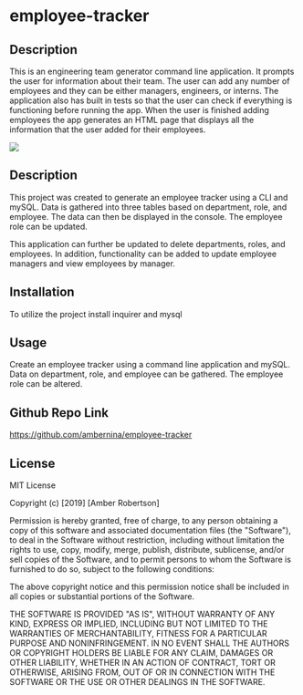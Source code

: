 # employee-tracker

## Description
This is an engineering team generator command line application. It prompts the user for information about their team. The user can add any number of employees and they can be either managers, engineers, or interns. The application also has built in tests so that the user can check if everything is functioning before running the app. When the user is finished adding employees the app generates an HTML page that displays all the information that the user added for their employees.

![](employee-tracker.gif)

## Description 

This project was created to generate an employee tracker using a CLI and mySQL. Data is gathered into three tables based on department,
role, and employee. The data can then be displayed in the console. The employee role can be updated.

This application can further be updated to delete departments, roles, and employees. In addition, functionality can be added to 
update employee managers and view employees by manager.

## Installation

To utilize the project install inquirer and mysql

## Usage 

Create an employee tracker using a command line application and mySQL. Data on department, role, and employee can be gathered.
The employee role can be altered.

## Github Repo Link
https://github.com/ambernina/employee-tracker

## License

MIT License

Copyright (c) [2019] [Amber Robertson]

Permission is hereby granted, free of charge, to any person obtaining a copy
of this software and associated documentation files (the "Software"), to deal
in the Software without restriction, including without limitation the rights
to use, copy, modify, merge, publish, distribute, sublicense, and/or sell
copies of the Software, and to permit persons to whom the Software is
furnished to do so, subject to the following conditions:

The above copyright notice and this permission notice shall be included in all
copies or substantial portions of the Software.

THE SOFTWARE IS PROVIDED "AS IS", WITHOUT WARRANTY OF ANY KIND, EXPRESS OR
IMPLIED, INCLUDING BUT NOT LIMITED TO THE WARRANTIES OF MERCHANTABILITY,
FITNESS FOR A PARTICULAR PURPOSE AND NONINFRINGEMENT. IN NO EVENT SHALL THE
AUTHORS OR COPYRIGHT HOLDERS BE LIABLE FOR ANY CLAIM, DAMAGES OR OTHER
LIABILITY, WHETHER IN AN ACTION OF CONTRACT, TORT OR OTHERWISE, ARISING FROM,
OUT OF OR IN CONNECTION WITH THE SOFTWARE OR THE USE OR OTHER DEALINGS IN THE
SOFTWARE.

